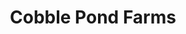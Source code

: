 ---
title: "Cobble Pond Farms"
url: /queensbury/cobble-pond-farms-quaker-road/
shop: convenience
---